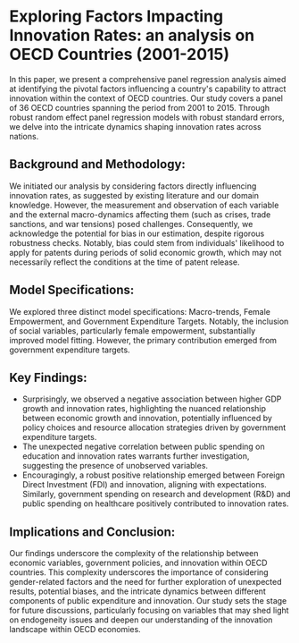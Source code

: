 # Exploring Factors Impacting Innovation Rates: an analysis on OECD Countries (2001-2015)

In this paper, we present a comprehensive panel regression analysis aimed at identifying the pivotal factors influencing a country's capability to attract innovation within the context of OECD countries. Our study covers a panel of 36 OECD countries spanning the period from 2001 to 2015. Through robust random effect panel regression models with robust standard errors, we delve into the intricate dynamics shaping innovation rates across nations.


## Background and Methodology:
We initiated our analysis by considering factors directly influencing innovation rates, as suggested by existing literature and our domain knowledge. However, the measurement and observation of each variable and the external macro-dynamics affecting them (such as crises, trade sanctions, and war tensions) posed challenges. Consequently, we acknowledge the potential for bias in our estimation, despite rigorous robustness checks. Notably, bias could stem from individuals' likelihood to apply for patents during periods of solid economic growth, which may not necessarily reflect the conditions at the time of patent release.


## Model Specifications:
We explored three distinct model specifications: Macro-trends, Female Empowerment, and Government Expenditure Targets. Notably, the inclusion of social variables, particularly female empowerment, substantially improved model fitting. However, the primary contribution emerged from government expenditure targets.


## Key Findings:
- Surprisingly, we observed a negative association between higher GDP growth and innovation rates, highlighting the nuanced relationship between economic growth and innovation, potentially influenced by policy choices and resource allocation strategies driven by government expenditure targets.
- The unexpected negative correlation between public spending on education and innovation rates warrants further investigation, suggesting the presence of unobserved variables.
- Encouragingly, a robust positive relationship emerged between Foreign Direct Investment (FDI) and innovation, aligning with expectations. Similarly, government spending on research and development (R&D) and public spending on healthcare positively contributed to innovation rates.


## Implications and Conclusion:
Our findings underscore the complexity of the relationship between economic variables, government policies, and innovation within OECD countries. This complexity underscores the importance of considering gender-related factors and the need for further exploration of unexpected results, potential biases, and the intricate dynamics between different components of public expenditure and innovation. Our study sets the stage for future discussions, particularly focusing on variables that may shed light on endogeneity issues and deepen our understanding of the innovation landscape within OECD economies.

















